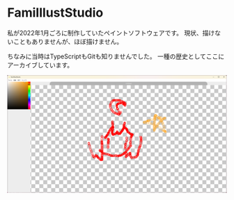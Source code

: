 # FamiIllustStudio

私が2022年1月ごろに制作していたペイントソフトウェアです。
現状、描けないこともありませんが、ほぼ描けません。

ちなみに当時はTypeScriptもGitも知りませんでした。
一種の歴史としてここにアーカイブしています。

![サンプル画像](docs/sample.png)
